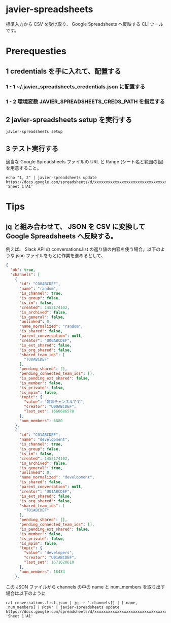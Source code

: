 # javier-spreadsheets

標準入力から CSV を受け取り、 Google Spreadsheets へ反映する CLI ツールです。

# Prerequesties

## 1 credentials を手に入れて、配置する

### 1 - 1 ~/.javier_spreadsheets_credentials.json に配置する 

### 1 - 2 環境変数 JAVIER_SPREADSHEETS_CREDS_PATH を指定する 

## 2 javier-spreadsheets setup を実行する 

```
javier-spreadsheets setup 
```

## 3 テスト実行する 

適当な Google Spreadsheets ファイルの URL と Range (シート名と範囲の組) を用意すること。 

```
echo "1, 2" | javier-spreadsheets update https://docs.google.com/spreadsheets/d/xxxxxxxxxxxxxxxxxxxxxxxxxxxxxxxxxxxxxxxxxxxx/edit#gid=0 'Sheet 1!A1'
```

# Tips 

## jq と組み合わせて、 JSON を CSV に変換して Google Spreadsheets へ反映する。

例えば、 Slack API の conversations.list の返り値の内容を使う場合。以下のような json ファイルをもとに作業を進めるとして、 

```conversations.list.json
{
  "ok": true,
  "channels": [
    {
      "id": "C00ABCDEF",
      "name": "random",
      "is_channel": true,
      "is_group": false,
      "is_im": false,
      "created": 1452174102,
      "is_archived": false,
      "is_general": false,
      "unlinked": 0,
      "name_normalized": "random",
      "is_shared": false,
      "parent_conversation": null,
      "creator": "U00ABCDEF",
      "is_ext_shared": false,
      "is_org_shared": false,
      "shared_team_ids": [
        "T00ABCDEF"
      ],
      "pending_shared": [],
      "pending_connected_team_ids": [],
      "is_pending_ext_shared": false,
      "is_member": false,
      "is_private": false,
      "is_mpim": false,
      "topic": {
        "value": "雑談チャンネルです",
        "creator": "U00ABCDEF",
        "last_set": 1560686578
      },
      "num_members": 6880
    },
    {
      "id": "C01ABCDEF",
      "name": "development",
      "is_channel": true,
      "is_group": false,
      "is_im": false,
      "created": 1452174102,
      "is_archived": false,
      "is_general": true,
      "unlinked": 0,
      "name_normalized": "development",
      "is_shared": false,
      "parent_conversation": null,
      "creator": "U01ABCDEF",
      "is_ext_shared": false,
      "is_org_shared": false,
      "shared_team_ids": [
        "T01ABCDEF"
      ],
      "pending_shared": [],
      "pending_connected_team_ids": [],
      "is_pending_ext_shared": false,
      "is_member": false,
      "is_private": false,
      "is_mpim": false,
      "topic": {
        "value": "developers",
        "creator": "U01ABCDEF",
        "last_set": 1571620610
      },
      "num_members": 18434
    },
```

この JSON ファイルから channels の中の name と num_members を取り出す場合は以下のように

```
cat conversations.list.json | jq -r '.channels[] | [.name, .num_members] | @csv' | javier-spreadsheets update https://docs.google.com/spreadsheets/d/xxxxxxxxxxxxxxxxxxxxxxxxxxxxxxxxxxxxxxxxxxxx/edit 'Sheet 1!A1'
```
